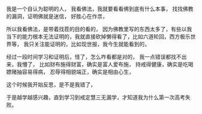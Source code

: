 我是一个自认为聪明的人，
我看佛法，我就要看看佛到底有什么本事，
找找佛教的漏洞，证明佛就是迷信，
好胜心在作祟，

所以我看佛法，是带着找茬的目的看的，
因为佛教里写的东西太多了，有些以我当下的能力根本无法证明的，我就直接砍掉懒得看了，比如六道轮回，西方极乐世界等，
我只关注能证明的，比如现世报，我今生就能看到的，

经过一段时间学习和证明后，怪了，怎么咋看都是对的，
我一点错误都找不出来，我懵了，
比如财布施得财富，确实是富人爱布施，
持戒得健康，确实是吃喝嫖赌抽容易得病，
忍辱得相貌端正，确实是相由心生，

这个时候我开始反思，是不是我错了，

于是越学越感兴趣，直到学习到戒定慧三无漏学，才知道我为什么第一次高考失败。